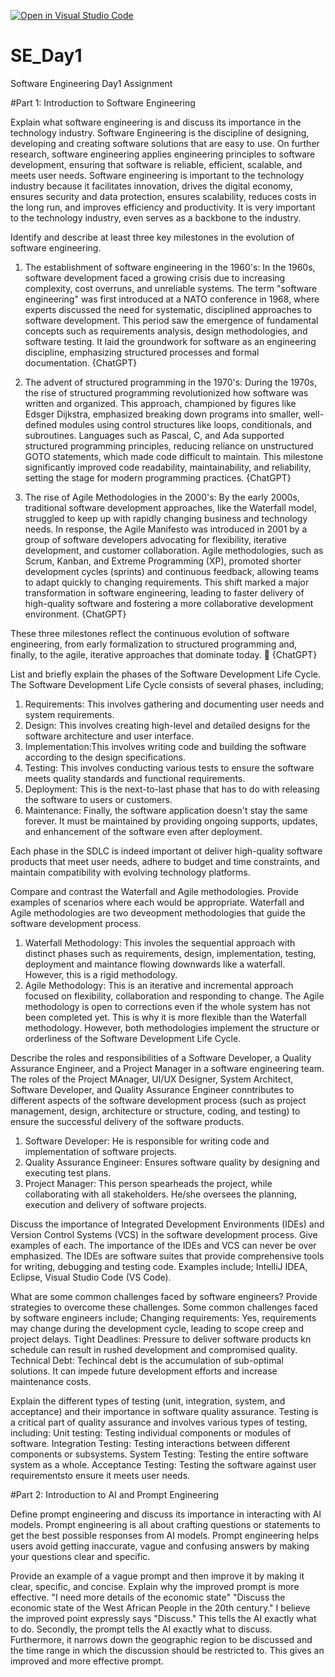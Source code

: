 [![Open in Visual Studio Code](https://classroom.github.com/assets/open-in-vscode-2e0aaae1b6195c2367325f4f02e2d04e9abb55f0b24a779b69b11b9e10269abc.svg)](https://classroom.github.com/online_ide?assignment_repo_id=18412432&assignment_repo_type=AssignmentRepo)
# SE_Day1
Software Engineering Day1 Assignment

#Part 1: Introduction to Software Engineering

Explain what software engineering is and discuss its importance in the technology industry.
Software Engineering is the discipline of designing, developing and creating software solutions that are easy to use. On further research, software engineering applies engineering principles to software development, ensuring that software is reliable, efficient, scalable, and meets user needs.
Software engineering is important to the technology industry because it facilitates innovation, drives the digital economy, ensures security and data protection, ensures scalability, reduces costs in the long run, and improves efficiency and productivity. It is very important to the technology industry, even serves as a backbone to the industry.

Identify and describe at least three key milestones in the evolution of software engineering.
1. The establishment of software engineering in the 1960's: 
In the 1960s, software development faced a growing crisis due to increasing complexity, cost overruns, and unreliable systems. The term "software engineering" was first introduced at a NATO conference in 1968, where experts discussed the need for systematic, disciplined approaches to software development. This period saw the emergence of fundamental concepts such as requirements analysis, design methodologies, and software testing. It laid the groundwork for software as an engineering discipline, emphasizing structured processes and formal documentation. {ChatGPT}
2. The advent of structured programming in the 1970's:
During the 1970s, the rise of structured programming revolutionized how software was written and organized. This approach, championed by figures like Edsger Dijkstra, emphasized breaking down programs into smaller, well-defined modules using control structures like loops, conditionals, and subroutines. Languages such as Pascal, C, and Ada supported structured programming principles, reducing reliance on unstructured GOTO statements, which made code difficult to maintain. This milestone significantly improved code readability, maintainability, and reliability, setting the stage for modern programming practices. {ChatGPT}

3. The rise of Agile Methodologies in the 2000's:
By the early 2000s, traditional software development approaches, like the Waterfall model, struggled to keep up with rapidly changing business and technology needs. In response, the Agile Manifesto was introduced in 2001 by a group of software developers advocating for flexibility, iterative development, and customer collaboration. Agile methodologies, such as Scrum, Kanban, and Extreme Programming (XP), promoted shorter development cycles (sprints) and continuous feedback, allowing teams to adapt quickly to changing requirements. This shift marked a major transformation in software engineering, leading to faster delivery of high-quality software and fostering a more collaborative development environment. {ChatGPT}

These three milestones reflect the continuous evolution of software engineering, from early formalization to structured programming and, finally, to the agile, iterative approaches that dominate today. 🚀 {ChatGPT}


List and briefly explain the phases of the Software Development Life Cycle.
The Software Development Life Cycle consists of several phases, including;
1. Requirements: This involves gathering and documenting user needs and system requirements.
2. Design: This involves creating high-level and detailed designs for the software architecture and user interface.
3. Implementation:This involves writing code and building the software according to the design specifications.
4. Testing: This involves conducting various tests to ensure the software meets quality standards and functional requirements.
5. Deployment: This is the next-to-last phase that has to do with releasing the software to users or customers.
6. Maintenance: Finally, the software application doesn't stay the same forever. It must be maintained by providing ongoing supports, updates, and enhancement of the software even after deployment.

Each phase in the SDLC is indeed important ot deliver high-quality software products that meet user needs, adhere to budget and time constraints, and maintain compatibility with evolving technology platforms.

Compare and contrast the Waterfall and Agile methodologies. Provide examples of scenarios where each would be appropriate.
Waterfall and Agile methodologies are two deveopment methodologies that guide the software development process.
1. Waterfall Methodology: This involes the sequential approach with distinct phases such as requirements, design, implementation, testing, deployment and maintance flowing downwards like a waterfall. However, this is a rigid methodology.
2. Agile Methodology: This is an iterative and incremental approach focused on flexibility, collaboration and responding to change. The Agile methodology is open to corrections even if the whole system has not been completed yet. This is why it is more flexible than the Waterfall methodology.
However, both methodologies implement the structure or orderliness of the Software Development Life Cycle.


Describe the roles and responsibilities of a Software Developer, a Quality Assurance Engineer, and a Project Manager in a software engineering team.
The roles of the Project MAnager, UI/UX Designer, System Architect, Software Developer, and Quality Assurance Engineer conntributes to different aspects of the software development process (such as project management, design, architecture or structure, coding, and testing) to ensure the successful delivery of the software products.
1. Software Developer: He is responsible for writing code and implementation of software projects.
2. Quality Assurance Engineer: Ensures software quality by designing and executing test plans.
3. Project Manager: This person spearheads the project, while collaborating with all stakeholders. He/she oversees the planning, execution and delivery of software projects.

Discuss the importance of Integrated Development Environments (IDEs) and Version Control Systems (VCS) in the software development process. Give examples of each.
The importance of the IDEs and VCS can never be over emphasized. 
The IDEs are software suites that provide  comprehensive tools for writing, debugging and testing code. Examples include; IntelliJ IDEA, Eclipse, Visual Studio Code (VS Code).

What are some common challenges faced by software engineers? Provide strategies to overcome these challenges.
Some common challenges faced by software engineers include; 
Changing requirements: Yes, requirements may change during the development cycle, leading to scope creep and project delays.
Tight Deadlines: Pressure to deliver software products kn schedule can result in rushed development and compromised quality. 
Technical Debt: Techincal debt is the accumulation of sub-optimal solutions. It can impede future development efforts and increase maintenance costs.


Explain the different types of testing (unit, integration, system, and acceptance) and their importance in software quality assurance.
Testing is a critical part of quality assurance and involves various types of testing, including:
Unit testing: Testing individual components or modules of software.
Integration Testing: Testing interactions between different components or subsystems.
System Testing: Testing the entire software system as a whole.
Acceptance Testing: Testing the software against user requirementsto ensure it meets user needs.


#Part 2: Introduction to AI and Prompt Engineering

Define prompt engineering and discuss its importance in interacting with AI models.
Prompt engineering is all about crafting questions or statements to get the best possible responses from AI models. Prompt engineering helps users avoid getting inaccurate, vague and confusing answers by making your questions clear and specific.

Provide an example of a vague prompt and then improve it by making it clear, specific, and concise. Explain why the improved prompt is more effective.
"I need more details of the economic state" 
"Discuss the economic state of the West African People in the 20th century."
I believe the improved point expressly says "Discuss." This tells the AI exactly what to do. 
Secondly, the prompt tells the AI exactly what to discuss. Furthermore, it narrows down the geographic region to be discussed and the time range in which the discussion should be restricted to. 
This gives an improved and more effective prompt.
